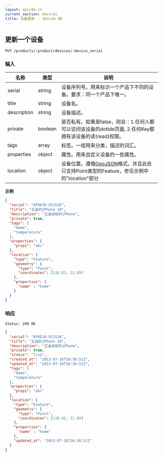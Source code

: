 ```yaml
---
layout: api/dm.cn
current_section: devices
title: 设备更新 ｜ Dotide DB
---
```


## 更新一个设备

    PUT /products/:product/devices/:device_serial

### 输入

| 名称        | 类型    | 说明 |
| ---------- | ------ | ------------------------------------------------------ |
| serial     | string | 设备序列号。用来标识一个产品下不同的设备。要求：同一个产品下唯一。 |
| title      | string | 设备名。 |
| description| string | 设备描述。 |
| private    | boolean| 是否私有。如果是false，则会：1.任何人都可以访问该设备的dotide页面, 2.任何Key都拥有该设备的读(read)权限。 |
| tags       | array  | 标签。一组用来分类，描述的词汇。 |
| properties | object   | 属性。用来自定义设备的一些属性。 |
| location   | object   | 设备位置。遵循[GeoJSON][geojson]格式。并且此处只支持Point类型的Feature，参见示例中的"location"部分 |

**示例**

```json
{
  "serial": "AFKDJK-UIJSJK",
  "title": "王迪的iPhone 10",
  "description": "王迪自制的iPhone",
  "private": true,
  "tags": [
    "demo",
    "temperature"
  ],
  "properties": {
    "prop1": "abc"
  },
  "location": {
    "type": "Feature",
    "geometry": {
      "type": "Point",
      "coordinates": [118.82, 31.89]
    },
    "properties": {
      "name" : "home"
    }
  }
}
```

### 响应

    Status: 200 OK

```json
{
  "serial": "AFKDJK-UIJSJK",
  "title": "王迪的iPhone 10",
  "description": "王迪自制的iPhone",
  "private": true,
  "status": "live",
  "created_at": "2013-07-16T16:36:51Z",
  "updated_at": "2013-07-16T16:36:51Z",
  "tags": [
    "demo",
    "temperature"
  ],
  "properties": {
    "prop1": "abc"
  },
  "location": {
    "type": "Feature",
    "geometry": {
      "type": "Point",
      "coordinates": [118.82, 31.89]
    },
    "properties": {
      "name" : "home"
    },
    "updated_at": "2013-07-16T16:36:51Z"
  }
}
```

[geojson]: http://geojson.org/geojson-spec.html
